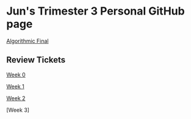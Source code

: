 # Jun's Trimester 3 Personal GitHub page

[Algorithmic Final](https://www.kapwing.com/videos/624bc7bc31b67600d3797880)

## Review Tickets
[Week 0](https://github.com/peacekeeper6/Jun-CSP-Project/issues/1)

[Week 1](https://github.com/peacekeeper6/Jun-CSP-Project/issues/3)

[Week 2](https://github.com/peacekeeper6/Jun-CSP-Project/issues/5)

[Week 3]
